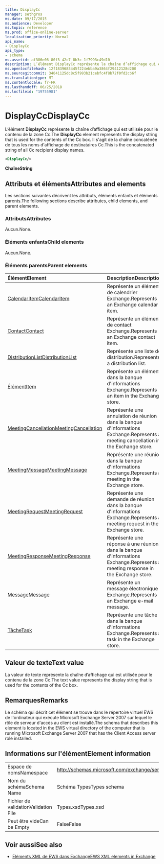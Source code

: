 ```yaml
---
title: DisplayCc
manager: sethgros
ms.date: 09/17/2015
ms.audience: Developer
ms.topic: reference
ms.prod: office-online-server
localization_priority: Normal
api_name:
- DisplayCc
api_type:
- schema
ms.assetid: af386e06-80f3-42c7-8b3c-1f7993c49d10
description: L’élément DisplayCc représente la chaîne d’affichage qui est utilisée pour le contenu de la zone Cc. Il s'agit de la chaîne concaténée de tous les noms d'affichage de destinataires Cc.
ms.openlocfilehash: 12f1839683445f224ebba9a3864f29412128d200
ms.sourcegitcommit: 34041125dc8c5f993b21cebfc4f8b72f0fd2cb6f
ms.translationtype: MT
ms.contentlocale: fr-FR
ms.lasthandoff: 06/25/2018
ms.locfileid: "19755981"
---
```

# <a name="displaycc"></a><span data-ttu-id="8cd65-104">DisplayCc</span><span class="sxs-lookup"><span data-stu-id="8cd65-104">DisplayCc</span></span>

<span data-ttu-id="8cd65-105">L’élément **DisplayCc** représente la chaîne d’affichage qui est utilisée pour le contenu de la zone Cc.</span><span class="sxs-lookup"><span data-stu-id="8cd65-105">The **DisplayCc** element represents the display string that is used for the contents of the Cc box.</span></span> <span data-ttu-id="8cd65-106">Il s'agit de la chaîne concaténée de tous les noms d'affichage de destinataires Cc.</span><span class="sxs-lookup"><span data-stu-id="8cd65-106">This is the concatenated string of all Cc recipient display names.</span></span> 
  
```xml
<DisplayCc/>
```

 <span data-ttu-id="8cd65-107">**Chaîne**</span><span class="sxs-lookup"><span data-stu-id="8cd65-107">**String**</span></span>
## <a name="attributes-and-elements"></a><span data-ttu-id="8cd65-108">Attributs et éléments</span><span class="sxs-lookup"><span data-stu-id="8cd65-108">Attributes and elements</span></span>

<span data-ttu-id="8cd65-109">Les sections suivantes décrivent les attributs, éléments enfants et éléments parents.</span><span class="sxs-lookup"><span data-stu-id="8cd65-109">The following sections describe attributes, child elements, and parent elements.</span></span>
  
### <a name="attributes"></a><span data-ttu-id="8cd65-110">Attributs</span><span class="sxs-lookup"><span data-stu-id="8cd65-110">Attributes</span></span>

<span data-ttu-id="8cd65-111">Aucun.</span><span class="sxs-lookup"><span data-stu-id="8cd65-111">None.</span></span>
  
### <a name="child-elements"></a><span data-ttu-id="8cd65-112">Éléments enfants</span><span class="sxs-lookup"><span data-stu-id="8cd65-112">Child elements</span></span>

<span data-ttu-id="8cd65-113">Aucun.</span><span class="sxs-lookup"><span data-stu-id="8cd65-113">None.</span></span>
  
### <a name="parent-elements"></a><span data-ttu-id="8cd65-114">Éléments parents</span><span class="sxs-lookup"><span data-stu-id="8cd65-114">Parent elements</span></span>

|<span data-ttu-id="8cd65-115">**Élément**</span><span class="sxs-lookup"><span data-stu-id="8cd65-115">**Element**</span></span>|<span data-ttu-id="8cd65-116">**Description**</span><span class="sxs-lookup"><span data-stu-id="8cd65-116">**Description**</span></span>|
|:-----|:-----|
|[<span data-ttu-id="8cd65-117">CalendarItem</span><span class="sxs-lookup"><span data-stu-id="8cd65-117">CalendarItem</span></span>](calendaritem.md) <br/> |<span data-ttu-id="8cd65-118">Représente un élément de calendrier Exchange.</span><span class="sxs-lookup"><span data-stu-id="8cd65-118">Represents an Exchange calendar item.</span></span>  <br/> |
|[<span data-ttu-id="8cd65-119">Contact</span><span class="sxs-lookup"><span data-stu-id="8cd65-119">Contact</span></span>](contact.md) <br/> |<span data-ttu-id="8cd65-120">Représente un élément de contact Exchange.</span><span class="sxs-lookup"><span data-stu-id="8cd65-120">Represents an Exchange contact item.</span></span>  <br/> |
|[<span data-ttu-id="8cd65-121">DistributionList</span><span class="sxs-lookup"><span data-stu-id="8cd65-121">DistributionList</span></span>](distributionlist.md) <br/> |<span data-ttu-id="8cd65-122">Représente une liste de distribution.</span><span class="sxs-lookup"><span data-stu-id="8cd65-122">Represents a distribution list.</span></span>  <br/> |
|[<span data-ttu-id="8cd65-123">Élément</span><span class="sxs-lookup"><span data-stu-id="8cd65-123">Item</span></span>](item.md) <br/> |<span data-ttu-id="8cd65-124">Représente un élément dans la banque d'informations Exchange.</span><span class="sxs-lookup"><span data-stu-id="8cd65-124">Represents an item in the Exchange store.</span></span>  <br/> |
|[<span data-ttu-id="8cd65-125">MeetingCancellation</span><span class="sxs-lookup"><span data-stu-id="8cd65-125">MeetingCancellation</span></span>](meetingcancellation.md) <br/> |<span data-ttu-id="8cd65-126">Représente une annulation de réunion dans la banque d'informations Exchange.</span><span class="sxs-lookup"><span data-stu-id="8cd65-126">Represents a meeting cancellation in the Exchange store.</span></span>  <br/> |
|[<span data-ttu-id="8cd65-127">MeetingMessage</span><span class="sxs-lookup"><span data-stu-id="8cd65-127">MeetingMessage</span></span>](meetingmessage.md) <br/> |<span data-ttu-id="8cd65-128">Représente une réunion dans la banque d'informations Exchange.</span><span class="sxs-lookup"><span data-stu-id="8cd65-128">Represents a meeting in the Exchange store.</span></span>  <br/> |
|[<span data-ttu-id="8cd65-129">MeetingRequest</span><span class="sxs-lookup"><span data-stu-id="8cd65-129">MeetingRequest</span></span>](meetingrequest.md) <br/> |<span data-ttu-id="8cd65-130">Représente une demande de réunion dans la banque d'informations Exchange.</span><span class="sxs-lookup"><span data-stu-id="8cd65-130">Represents a meeting request in the Exchange store.</span></span>  <br/> |
|[<span data-ttu-id="8cd65-131">MeetingResponse</span><span class="sxs-lookup"><span data-stu-id="8cd65-131">MeetingResponse</span></span>](meetingresponse.md) <br/> |<span data-ttu-id="8cd65-132">Représente une réponse à une réunion dans la banque d'informations Exchange.</span><span class="sxs-lookup"><span data-stu-id="8cd65-132">Represents a meeting response in the Exchange store.</span></span>  <br/> |
|[<span data-ttu-id="8cd65-133">Message</span><span class="sxs-lookup"><span data-stu-id="8cd65-133">Message</span></span>](message-ex15websvcsotherref.md) <br/> |<span data-ttu-id="8cd65-134">Représente un message électronique Exchange.</span><span class="sxs-lookup"><span data-stu-id="8cd65-134">Represents an Exchange e-mail message.</span></span>  <br/> |
|[<span data-ttu-id="8cd65-135">Tâche</span><span class="sxs-lookup"><span data-stu-id="8cd65-135">Task</span></span>](task.md) <br/> |<span data-ttu-id="8cd65-136">Représente une tâche dans la banque d'informations Exchange.</span><span class="sxs-lookup"><span data-stu-id="8cd65-136">Represents a task in the Exchange store.</span></span>  <br/> |
   
## <a name="text-value"></a><span data-ttu-id="8cd65-137">Valeur de texte</span><span class="sxs-lookup"><span data-stu-id="8cd65-137">Text value</span></span>

<span data-ttu-id="8cd65-138">La valeur de texte représente la chaîne d’affichage qui est utilisée pour le contenu de la zone Cc.</span><span class="sxs-lookup"><span data-stu-id="8cd65-138">The text value represents the display string that is used for the contents of the Cc box.</span></span>
  
## <a name="remarks"></a><span data-ttu-id="8cd65-139">Remarques</span><span class="sxs-lookup"><span data-stu-id="8cd65-139">Remarks</span></span>

<span data-ttu-id="8cd65-140">Le schéma qui décrit cet élément se trouve dans le répertoire virtuel EWS de l'ordinateur qui exécute Microsoft Exchange Server 2007 sur lequel le rôle de serveur d'accès au client est installé.</span><span class="sxs-lookup"><span data-stu-id="8cd65-140">The schema that describes this element is located in the EWS virtual directory of the computer that is running Microsoft Exchange Server 2007 that has the Client Access server role installed.</span></span>
  
## <a name="element-information"></a><span data-ttu-id="8cd65-141">Informations sur l'élément</span><span class="sxs-lookup"><span data-stu-id="8cd65-141">Element information</span></span>

|||
|:-----|:-----|
|<span data-ttu-id="8cd65-142">Espace de noms</span><span class="sxs-lookup"><span data-stu-id="8cd65-142">Namespace</span></span>  <br/> |http://schemas.microsoft.com/exchange/services/2006/types  <br/> |
|<span data-ttu-id="8cd65-143">Nom du schéma</span><span class="sxs-lookup"><span data-stu-id="8cd65-143">Schema Name</span></span>  <br/> |<span data-ttu-id="8cd65-144">Schéma Types</span><span class="sxs-lookup"><span data-stu-id="8cd65-144">Types schema</span></span>  <br/> |
|<span data-ttu-id="8cd65-145">Fichier de validation</span><span class="sxs-lookup"><span data-stu-id="8cd65-145">Validation File</span></span>  <br/> |<span data-ttu-id="8cd65-146">Types.xsd</span><span class="sxs-lookup"><span data-stu-id="8cd65-146">Types.xsd</span></span>  <br/> |
|<span data-ttu-id="8cd65-147">Peut être vide</span><span class="sxs-lookup"><span data-stu-id="8cd65-147">Can be Empty</span></span>  <br/> |<span data-ttu-id="8cd65-148">False</span><span class="sxs-lookup"><span data-stu-id="8cd65-148">False</span></span>  <br/> |
   
## <a name="see-also"></a><span data-ttu-id="8cd65-149">Voir aussi</span><span class="sxs-lookup"><span data-stu-id="8cd65-149">See also</span></span>

- [<span data-ttu-id="8cd65-150">Éléments XML de EWS dans Exchange</span><span class="sxs-lookup"><span data-stu-id="8cd65-150">EWS XML elements in Exchange</span></span>](ews-xml-elements-in-exchange.md)

